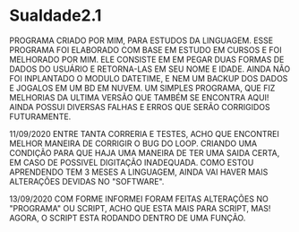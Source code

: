 # SuaIdade2.1
PROGRAMA CRIADO POR MIM, PARA ESTUDOS DA LINGUAGEM.
ESSE PROGRAMA FOI ELABORADO COM BASE EM ESTUDO EM CURSOS E FOI MELHORADO POR MIM.
ELE CONSISTE EM EM PEGAR DUAS FORMAS DE DADOS DO USUÁRIO E RETORNA-LAS EM SEU NOME E IDADE.
AINDA NÃO FOI INPLANTADO O MODULO DATETIME, E NEM UM BACKUP DOS DADOS E JOGALOS EM UM BD EM NUVEM.
UM SIMPLES PROGRAMA, QUE FIZ MELHORIAS DA ULTIMA VERSÃO QUE TAMBÉM SE ENCONTRA AQUI!
AINDA POSSUI DIVERSAS FALHAS E ERROS QUE SERÃO CORRIGIDOS FUTURAMENTE.

11/09/2020 
ENTRE TANTA CORRERIA E TESTES, ACHO QUE ENCONTREI MELHOR MANEIRA DE CORRIGIR O BUG DO LOOP.
CRIANDO UMA CONDIÇÃO PARA QUE HAJA UMA MANEIRA DE TER UMA SAIDA CERTA, EM CASO DE POSSIVEL DIGITAÇÃO INADEQUADA.
COMO ESTOU APRENDENDO TEM 3 MESES A LINGUAGEM, AINDA VAI HAVER MAIS ALTERAÇÕES DEVIDAS NO "SOFTWARE".

13/09/2020
COM FORME INFORMEI FORAM FEITAS ALTERAÇÕES NO "PROGRAMA" OU SCRIPT, ACHO QUE ESTA MAIS PARA SCRIPT, MAS!
AGORA, O SCRIPT ESTA RODANDO DENTRO DE UMA FUNÇÃO.

